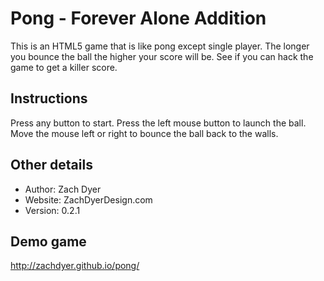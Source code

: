 # Pong - Forever Alone Addition
This is an HTML5 game that is like pong except single player. The longer you bounce the ball the higher your score will be. See if you can hack the game to get a killer score. 

## Instructions
Press any button to start. Press the left mouse button to launch the ball. Move the mouse left or right to bounce the ball back to the walls.

## Other details
- Author: Zach Dyer
- Website: ZachDyerDesign.com
- Version: 0.2.1

## Demo game
http://zachdyer.github.io/pong/
